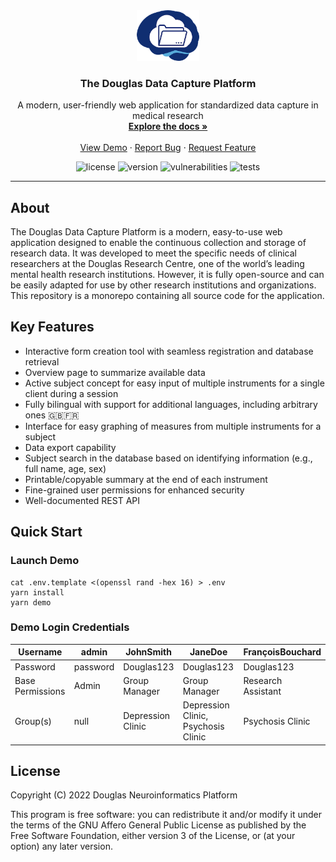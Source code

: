 <!-- PROJECT LOGO -->
<div align="center">
  <a href="https://github.com/DouglasNeuroInformatics/DouglasDataCapturePlatform">
    <img src=".github/assets/logo.png" alt="Logo" width="100" >
  </a>
  <h3 align="center">The Douglas Data Capture Platform</h3>
  <p align="center">
    A modern, user-friendly web application for standardized data capture in medical research
    <br />
    <a href="https://douglasneuroinformatics.github.io/DouglasDataCapturePlatform">
      <strong>Explore the docs »
      </strong>
    </a>
    <br />
    <br />
    <a href="https://github.com/DouglasNeuroInformatics/DouglasDataCapturePlatform">View Demo</a>
    ·
    <a href="https://github.com/DouglasNeuroInformatics/DouglasDataCapturePlatform/issues">Report Bug</a>
    ·
    <a href="https://github.com/DouglasNeuroInformatics/DouglasDataCapturePlatform/issues">Request Feature</a>
  </p>
</div>

<!-- PROJECT SHIELDS -->
<div align="center">

  ![license][license-shield]
  ![version][version-shield]
  ![vulnerabilities][vulnerabilities-shield]
  ![tests][tests-shield]
  
</div>
<hr />

## About

The Douglas Data Capture Platform is a modern, easy-to-use web application designed to enable the continuous collection and storage of research data. It was developed to meet the specific needs of clinical researchers at the Douglas Research Centre, one of the world’s leading mental health research institutions. However, it is fully open-source and can be easily adapted for use by other research institutions and organizations. This repository is a monorepo containing all source code for the application. 

## Key Features

- Interactive form creation tool with seamless registration and database retrieval
- Overview page to summarize available data
- Active subject concept for easy input of multiple instruments for a single client during a session
- Fully bilingual with support for additional languages, including arbitrary ones 🇬🇧🇫🇷
- Interface for easy graphing of measures from multiple instruments for a subject
- Data export capability
- Subject search in the database based on identifying information (e.g., full name, age, sex)
- Printable/copyable summary at the end of each instrument
- Fine-grained user permissions for enhanced security
- Well-documented REST API

## Quick Start

### Launch Demo

```shell
cat .env.template <(openssl rand -hex 16) > .env
yarn install
yarn demo
```

### Demo Login Credentials

| Username         | admin    | JohnSmith         | JaneDoe                             | FrançoisBouchard   |
|------------------|----------|-------------------|-------------------------------------|--------------------|
| Password         | password | Douglas123        | Douglas123                          | Douglas123         |
| Base Permissions | Admin    | Group Manager     | Group Manager                       | Research Assistant |
| Group(s)         | null     | Depression Clinic | Depression Clinic, Psychosis Clinic | Psychosis Clinic   |

## License

Copyright (C) 2022 Douglas Neuroinformatics Platform

This program is free software: you can redistribute it and/or modify
it under the terms of the GNU Affero General Public License as published by
the Free Software Foundation, either version 3 of the License, or
(at your option) any later version.

<!-- MARKDOWN LINKS & IMAGES -->
[license-shield]: https://img.shields.io/github/license/DouglasNeuroInformatics/DouglasDataCapturePlatform
[version-shield]: https://img.shields.io/github/package-json/v/DouglasNeuroInformatics/DouglasDataCapturePlatform
[vulnerabilities-shield]: https://img.shields.io/snyk/vulnerabilities/github/DouglasNeuroInformatics/DouglasDataCapturePlatform
[tests-shield]: https://github.com/DouglasNeuroInformatics/DouglasDataCapturePlatform/actions/workflows/main.yml/badge.svg